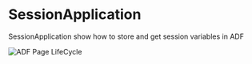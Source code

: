 # SessionApplication
SessionApplication show how to store and get session variables in ADF

![ADF Page LifeCycle](https://docs.oracle.com/cd/E16340_01/web.1111/b31974/img/adf_scopes3.gif)
